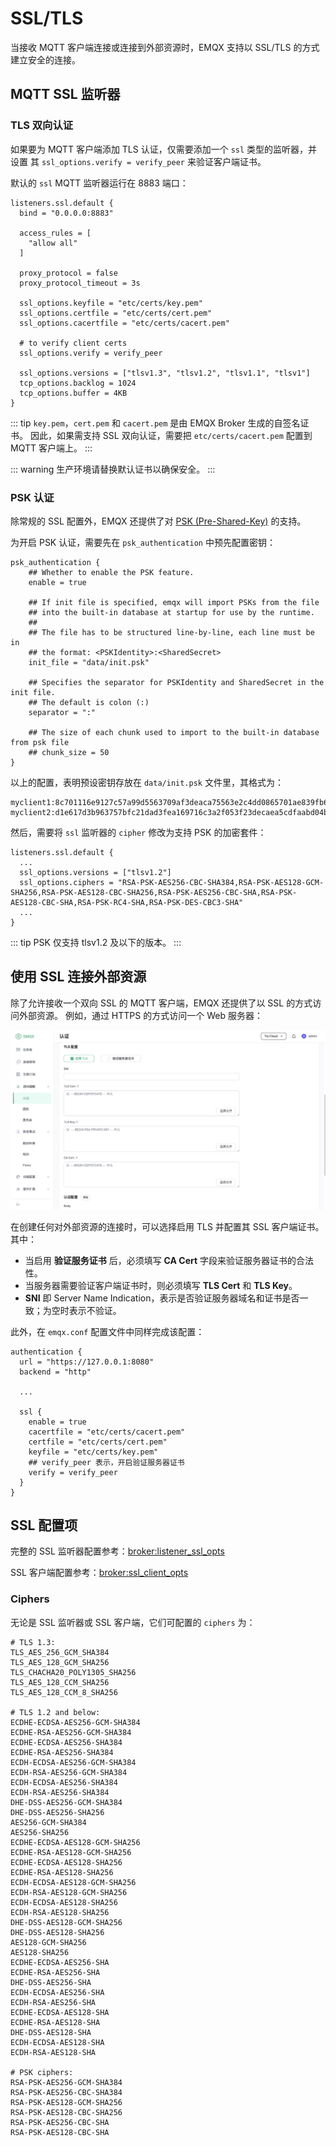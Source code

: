 # SSL/TLS

当接收 MQTT 客户端连接或连接到外部资源时，EMQX 支持以 SSL/TLS 的方式
建立安全的连接。

## MQTT SSL 监听器

### TLS 双向认证

如果要为 MQTT 客户端添加 TLS 认证，仅需要添加一个 `ssl` 类型的监听器，并设置
其 `ssl_options.verify = verify_peer` 来验证客户端证书。

默认的 `ssl` MQTT 监听器运行在 8883 端口：

```
listeners.ssl.default {
  bind = "0.0.0.0:8883"

  access_rules = [
    "allow all"
  ]

  proxy_protocol = false
  proxy_protocol_timeout = 3s

  ssl_options.keyfile = "etc/certs/key.pem"
  ssl_options.certfile = "etc/certs/cert.pem"
  ssl_options.cacertfile = "etc/certs/cacert.pem"

  # to verify client certs
  ssl_options.verify = verify_peer

  ssl_options.versions = ["tlsv1.3", "tlsv1.2", "tlsv1.1", "tlsv1"]
  tcp_options.backlog = 1024
  tcp_options.buffer = 4KB
}
```

::: tip
`key.pem`，`cert.pem` 和 `cacert.pem` 是由 EMQX Broker 生成的自签名证书。
因此，如果需支持 SSL 双向认证，需要把 `etc/certs/cacert.pem` 配置到 MQTT
客户端上。
:::

::: warning
生产环境请替换默认证书以确保安全。
:::

### PSK 认证

除常规的 SSL 配置外，EMQX 还提供了对 [PSK (Pre-Shared-Key)](https://en.wikipedia.org/wiki/Pre-shared_key) 的支持。

为开启 PSK 认证，需要先在 `psk_authentication` 中预先配置密钥：

```
psk_authentication {
    ## Whether to enable the PSK feature.
    enable = true

    ## If init file is specified, emqx will import PSKs from the file
    ## into the built-in database at startup for use by the runtime.
    ##
    ## The file has to be structured line-by-line, each line must be in
    ## the format: <PSKIdentity>:<SharedSecret>
    init_file = "data/init.psk"

    ## Specifies the separator for PSKIdentity and SharedSecret in the init file.
    ## The default is colon (:)
    separator = ":"

    ## The size of each chunk used to import to the built-in database from psk file
    ## chunk_size = 50
}
```

以上的配置，表明预设密钥存放在 `data/init.psk` 文件里，其格式为：

```
myclient1:8c701116e9127c57a99d5563709af3deaca75563e2c4dd0865701ae839fb6d79
myclient2:d1e617d3b963757bfc21dad3fea169716c3a2f053f23decaea5cdfaabd04bfc4
```

然后，需要将 `ssl` 监听器的 `cipher` 修改为支持 PSK 的加密套件：

```
listeners.ssl.default {
  ...
  ssl_options.versions = ["tlsv1.2"]
  ssl_options.ciphers = "RSA-PSK-AES256-CBC-SHA384,RSA-PSK-AES128-GCM-SHA256,RSA-PSK-AES128-CBC-SHA256,RSA-PSK-AES256-CBC-SHA,RSA-PSK-AES128-CBC-SHA,RSA-PSK-RC4-SHA,RSA-PSK-DES-CBC3-SHA"
  ...
}
```

::: tip
PSK 仅支持 tlsv1.2 及以下的版本。
:::

## 使用 SSL 连接外部资源

除了允许接收一个双向 SSL 的 MQTT 客户端，EMQX 还提供了以 SSL 的方式访问外部资源。
例如，通过 HTTPS 的方式访问一个 Web 服务器：

![Configure HTTPS Client](./assets/http-tls.jpg)

在创建任何对外部资源的连接时，可以选择启用 TLS 并配置其 SSL 客户端证书。其中：
- 当启用 **验证服务证书** 后，必须填写 **CA Cert** 字段来验证服务器证书的合法性。
- 当服务器需要验证客户端证书时，则必须填写 **TLS Cert** 和 **TLS Key**。
- **SNI** 即 Server Name Indication，表示是否验证服务器域名和证书是否一致；为空时表示不验证。

此外，在 `emqx.conf` 配置文件中同样完成该配置：

```
authentication {
  url = "https://127.0.0.1:8080"
  backend = "http"

  ...

  ssl {
    enable = true
    cacertfile = "etc/certs/cacert.pem"
    certfile = "etc/certs/cert.pem"
    keyfile = "etc/certs/key.pem"
    ## verify_peer 表示，开启验证服务器证书
    verify = verify_peer
  }
}
```

## SSL 配置项

完整的 SSL 监听器配置参考：[broker:listener_ssl_opts](../admin/cfg.md#broker-listener-ssl-opts)

SSL 客户端配置参考：[broker:ssl_client_opts](../admin/cfg.md#broker-ssl-client-opts)

### Ciphers

无论是 SSL 监听器或 SSL 客户端，它们可配置的 `ciphers` 为：

```
# TLS 1.3:
TLS_AES_256_GCM_SHA384
TLS_AES_128_GCM_SHA256
TLS_CHACHA20_POLY1305_SHA256
TLS_AES_128_CCM_SHA256
TLS_AES_128_CCM_8_SHA256

# TLS 1.2 and below:
ECDHE-ECDSA-AES256-GCM-SHA384
ECDHE-RSA-AES256-GCM-SHA384
ECDHE-ECDSA-AES256-SHA384
ECDHE-RSA-AES256-SHA384
ECDH-ECDSA-AES256-GCM-SHA384
ECDH-RSA-AES256-GCM-SHA384
ECDH-ECDSA-AES256-SHA384
ECDH-RSA-AES256-SHA384
DHE-DSS-AES256-GCM-SHA384
DHE-DSS-AES256-SHA256
AES256-GCM-SHA384
AES256-SHA256
ECDHE-ECDSA-AES128-GCM-SHA256
ECDHE-RSA-AES128-GCM-SHA256
ECDHE-ECDSA-AES128-SHA256
ECDHE-RSA-AES128-SHA256
ECDH-ECDSA-AES128-GCM-SHA256
ECDH-RSA-AES128-GCM-SHA256
ECDH-ECDSA-AES128-SHA256
ECDH-RSA-AES128-SHA256
DHE-DSS-AES128-GCM-SHA256
DHE-DSS-AES128-SHA256
AES128-GCM-SHA256
AES128-SHA256
ECDHE-ECDSA-AES256-SHA
ECDHE-RSA-AES256-SHA
DHE-DSS-AES256-SHA
ECDH-ECDSA-AES256-SHA
ECDH-RSA-AES256-SHA
ECDHE-ECDSA-AES128-SHA
ECDHE-RSA-AES128-SHA
DHE-DSS-AES128-SHA
ECDH-ECDSA-AES128-SHA
ECDH-RSA-AES128-SHA

# PSK ciphers:
RSA-PSK-AES256-GCM-SHA384
RSA-PSK-AES256-CBC-SHA384
RSA-PSK-AES128-GCM-SHA256
RSA-PSK-AES128-CBC-SHA256
RSA-PSK-AES256-CBC-SHA
RSA-PSK-AES128-CBC-SHA
```
